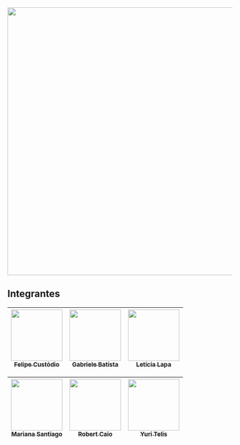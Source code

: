 <div align="center">
<img height="600" src="https://github.com/YosagiGames/YosagiGames/assets/167644556/3309ba49-1e0e-4588-b1e7-b5129c457700">
</div>


## Integrantes
<div align="center">
  
| [<img src="https://avatars.githubusercontent.com/u/127852282?v=4" width=115><br><sub>Felipe Custódio</sub>](https://github.com/FilipeCGEtec) | [<img src="https://avatars.githubusercontent.com/u/127897913?v=4" width=115><br><sub>Gabriele Batista</sub>](https://github.com/Gabriele-sousa) | [<img src="https://avatars.githubusercontent.com/u/128638269?v=4" width=115><br><sub>Letícia Lapa</sub>](https://github.com/LehLapa) |
| :---: | :---: | :---: 

| [<img src="https://avatars.githubusercontent.com/u/127640439?v=4" width=115><br><sub>Mariana Santiago</sub>](https://github.com/MariSantiago0) | [<img src="https://avatars.githubusercontent.com/u/127865166?v=4" width=115><br><sub>Robert Caio</sub>](https://github.com/Rob3rt2) | [<img src="https://avatars.githubusercontent.com/u/128494725?v=4" width=115><br><sub>Yuri Telis</sub>](https://github.com/yuritelis) |
| :---: | :---: | :---: 
  
</div>
